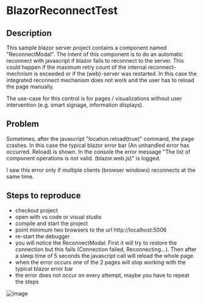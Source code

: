 # BlazorReconnectTest

## Description
This sample blazor server project contains a component named "ReconnectModal". The intent of this component is to do an automatic reconnect with javascript if blazor fails to reconnect to the server. This could happen if the maximum retry count of the internal reconnect-mechnism is exceeded or if the (web)-server was restarted. In this case the integrated reconnect mechanism does not work and the user has to reload the page manually. 

The use-case for this control is for pages / visualizations without user intervention (e.g. smart signage, information displays).


## Problem
Sometimes, after the javascript "location.reload(true)" command, the page crashes. In this case the typical blazor error bar (An unhandled error has occurred. Reload) is shown. In the console the error message "The list of component operations is not valid. (blazor.web.js)" is logged.

I saw this error only if multiple clients (browser windows) reconnects at the same time.

## Steps to reproduce

- checkout project
- open with vs code or visual studio
- compile and start the project
- point minimum two browsers to the url http://localhost:5006
- re-start the debugger
- you will notice the ReconnectModal: First it will try to restore the connection but this fails (Connection failed, Reconnecting...). Then after a sleep time of 5 seconds the javascript call will reload the whole page.
- when the error occurs one of the 2 pages will stop working with the typical blazor error bar
- the error does not occur on every attempt, maybe you have to repeat the steps
  
![image](https://github.com/heckradr/BlazorReconnectTest/assets/48717990/7ef80d1b-69aa-4b0a-b0f1-9dd1ad93abbf)
